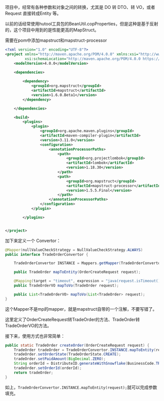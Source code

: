 项目中，经常有各种参数和对象之间的转换，尤其是 DO 转 DTO、转 VO，或者 Request 直接转成Entity 等。



以前的话经常使用hutool工具包的BeanUtil.copProperties，但是这种是基于反射的，这个项目中用到的是性能更高的MapStruct。



需要在pom中添加mapstruct和mapstruct-processor



```xml
<?xml version="1.0" encoding="UTF-8"?>
<project xmlns="http://maven.apache.org/POM/4.0.0" xmlns:xsi="http://www.w3.org/2001/XMLSchema-instance"
         xsi:schemaLocation="http://maven.apache.org/POM/4.0.0 https://maven.apache.org/xsd/maven-4.0.0.xsd">
    <modelVersion>4.0.0</modelVersion>

    <dependencies>
      
        <dependency>
            <groupId>org.mapstruct</groupId>
            <artifactId>mapstruct</artifactId>
            <version>1.6.0.Beta1</version>
        </dependency>

    </dependencies>

    <build>
        <plugins>
            <plugin>
                <groupId>org.apache.maven.plugins</groupId>
                <artifactId>maven-compiler-plugin</artifactId>
                <version>3.11.0</version>
                <configuration>
                    <annotationProcessorPaths>
                        <path>
                            <groupId>org.projectlombok</groupId>
                            <artifactId>lombok</artifactId>
                            <version>1.18.30</version>
                        </path>
                        <path>
                            <groupId>org.mapstruct</groupId>
                            <artifactId>mapstruct-processor</artifactId>
                            <version>1.5.5.Final</version>
                        </path>
                    </annotationProcessorPaths>
                </configuration>
            </plugin>

        </plugins>


</project>

```



加下来定义一个 Convertor：

```java
@Mapper(nullValueCheckStrategy = NullValueCheckStrategy.ALWAYS)
public interface TradeOrderConvertor {

    TradeOrderConvertor INSTANCE = Mappers.getMapper(TradeOrderConvertor.class);

    public TradeOrder mapToEntity(OrderCreateRequest request);

    @Mapping(target = "timeout", expression = "java(request.isTimeout())")
    public TradeOrderVO mapToVo(TradeOrder request);

    public List<TradeOrderVO> mapToVo(List<TradeOrder> request);
}
```

这个Mapper不是mp的mapper，就是mapstruct自带的一个注解，不要写错了。



这里定义了OrderCreateRequest转TradeOrder的方法、TradeOrder转TradeOrderVO的方法。



接下来，使用方式也非常简单：

```java
public static TradeOrder createOrder(OrderCreateRequest request) {
    TradeOrder tradeOrder = TradeOrderConvertor.INSTANCE.mapToEntity(request);
    tradeOrder.setOrderState(TradeOrderState.CREATE);
    tradeOrder.setPaidAmount(BigDecimal.ZERO);
    String orderId = DistributeID.generateWithSnowflake(BusinessCode.TRADE_ORDER, request.getBuyerId());
    tradeOrder.setOrderId(orderId);
    return tradeOrder;
}
```



如上，`TradeOrderConvertor.INSTANCE.mapToEntity(request);`就可以完成参数填充。

